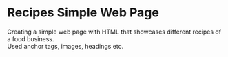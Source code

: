 # Recipes Simple Web Page
Creating a simple web page with HTML that showcases different recipes of a food business.
<br>Used anchor tags, images, headings etc.